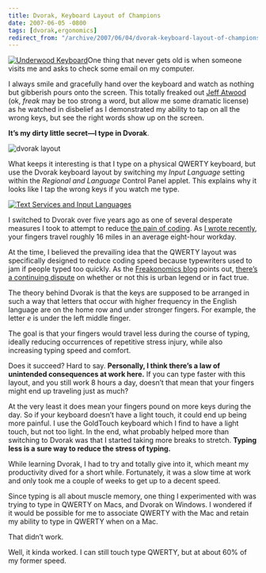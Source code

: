 ```yaml
---
title: Dvorak, Keyboard Layout of Champions
date: 2007-06-05 -0800
tags: [dvorak,ergonomics]
redirect_from: "/archive/2007/06/04/dvorak-keyboard-layout-of-champions.aspx/"
---
```


[![Underwood
Keyboard](https://haacked.com/images/haacked_com/WindowsLiveWriter/DvorakKeyboardLayoutofChampions_14E86/UnderwoodKeyboard_thumb.jpg)](https://haacked.com/images/haacked_com/WindowsLiveWriter/DvorakKeyboardLayoutofChampions_14E86/UnderwoodKeyboard.jpg "Underwood Keyboard")One
thing that never gets old is when someone visits me and asks to
check some email on my computer.

I always smile and gracefully hand over the keyboard and watch as
nothing but gibberish pours onto the screen. This totally freaked out
[Jeff Atwood](http://codinghorror.com/blog/ "CodingHorror Blog") (ok,
*freak* may be too strong a word, but allow me some dramatic license) as
he watched in disbelief as I demonstrated my ability to tap on all the
wrong keys, but see the right words show up on the screen.

**It’s my dirty little secret—I type in Dvorak**.

![dvorak
layout](https://haacked.com/images/haacked_com/WindowsLiveWriter/DvorakKeyboardLayoutofChampions_14E86/dvorak_1.png)

What keeps it interesting is that I type on a physical QWERTY keyboard,
but use the Dvorak keyboard layout by switching my *Input Language*
setting within the *Regional and Language* Control Panel applet. This
explains why it looks like I tap the wrong keys if you watch me type.

[![Text Services and Input
Languages](https://haacked.com/images/haacked_com/WindowsLiveWriter/DvorakKeyboardLayoutofChampions_14E86/Text%20Services%20and%20Input%20Languages_thumb.png)](https://haacked.com/images/haacked_com/WindowsLiveWriter/DvorakKeyboardLayoutofChampions_14E86/Text%20Services%20and%20Input%20Languages.png)

I switched to Dvorak over five years ago as one of several desperate
measures I took to attempt to reduce [the pain of
coding](https://haacked.com/archive/2004/06/10/The-Real-Pain-Of-Software-Development-1.aspx "The Real Pain of Software Development").
As [I wrote
recently](https://haacked.com/archive/2007/05/15/sabatoge-due-to-pain.-developers-take-ergonomics-seriously.aspx "Sabotage Due To Pain. Developers, Take Ergonomics Seriously"),
your fingers travel roughly 16 miles in an average eight-hour workday.

At the time, I believed the prevailing idea that the QWERTY layout was
specifically designed to reduce coding speed because typewriters used to
jam if people typed too quickly. As the [Freakonomics
blog](http://www.freakonomics.com/blog/ "Freakonomics") points out,
[there’s a continuing
dispute](http://www.freakonomics.com/blog/2007/05/30/qwerty-vs-dvorak/ "Qwerty vs Dvorak")
on whether or not this is urban legend or in fact true.

The theory behind Dvorak is that the keys are supposed to be arranged in
such a way that letters that occur with higher frequency in the English
language are on the home row and under stronger fingers. For example,
the letter *e* is under the left middle finger.

The goal is that your fingers would travel less during the course of
typing, ideally reducing occurrences of repetitive stress injury, while
also increasing typing speed and comfort.

Does it succeed? Hard to say. **Personally, I think there’s a law of
unintended consequences at work here.** If you can type faster with this
layout, and you still work 8 hours a day, doesn’t that mean that your
fingers might end up traveling just as much?

At the very least it does mean your fingers pound on more keys during
the day. So if your keyboard doesn’t have a light touch, it could end up
being more painful. I use the GoldTouch keyboard which I find to have a
light touch, but not too light. In the end, what probably helped more
than switching to Dvorak was that I started taking more breaks to
stretch. **Typing less is a sure way to reduce the stress of typing.**

While learning Dvorak, I had to try and totally give into it, which
meant my productivity dived for a short while. Fortunately, it was a
slow time at work and only took me a couple of weeks to get up to a
decent speed.

Since typing is all about muscle memory, one thing I experimented with
was trying to type in QWERTY on Macs, and Dvorak on Windows. I wondered
if it would be possible for me to associate QWERTY with the Mac and
retain my ability to type in QWERTY when on a Mac.

That didn’t work.

Well, it kinda worked. I can still touch type QWERTY, but at about 60%
of my former speed.

